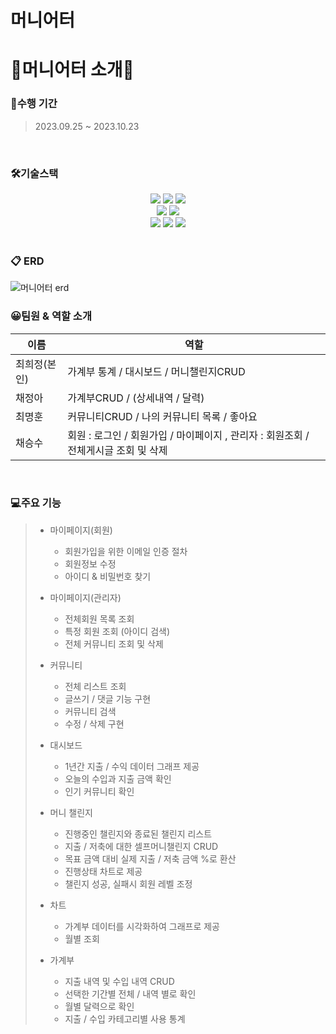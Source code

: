 # 머니어터
<div align="center">

</div>


# 📢머니어터 소개📢
### 📅수행 기간
>2023.09.25 ~ 2023.10.23
<br>

### 🛠기술스택
<div align="center">
	<img src="https://img.shields.io/badge/Java-007396?style=flat&logo=Java&logoColor=white" />
	<img src="https://img.shields.io/badge/HTML5-E34F26?style=flat&logo=HTML5&logoColor=white" />
	<img src="https://img.shields.io/badge/CSS3-1572B6?style=flat&logo=CSS3&logoColor=white" />
</div>
<div align="center">
	<img src="https://img.shields.io/badge/visualstudiocode-007ACC?style=flat&logo=visualstudiocode&logoColor=white" />
	<img src="https://img.shields.io/badge/react-61DAFB?style=flat&logo=thymeleaf&logoColor=white" />
</div>
<div align="center">
	<img src="https://img.shields.io/badge/springboot-6DB33F?style=flat&logo=springboot&logoColor=white" />
	<img src="https://img.shields.io/badge/oracle-F80000?style=flat&logo=oracle&logoColor=white" />
	<img src="https://img.shields.io/badge/javascript-F7DF1E?style=flat&logo=javascript&logoColor=white" />
</div>
<br>

### 📋 ERD
![머니어터 erd](https://github.com/heohzit/moniet_web/assets/142005775/7a4ada46-80ad-46d5-ac31-76dec20e3bf8)
<br>

### 😀팀원 & 역할 소개
| 이름   | 역할                                                  |
|--------|-------------------------------------------------------|
| 최희정(본인) | 가계부 통계 / 대시보드 / 머니챌린지CRUD |
| 채정아 | 가계부CRUD / (상세내역 / 달력) |
| 최명훈 | 커뮤니티CRUD / 나의 커뮤니티 목록 / 좋아요  |
| 채승수 | 회원 : 로그인 / 회원가입 / 마이페이지 , 관리자 : 회원조회 / 전체게시글 조회 및 삭제 |


<br>

### 💻주요 기능

>+ 마이페이지(회원)
>    + 회원가입을 위한 이메일 인증 절차 
>    + 회원정보 수정
>    + 아이디 & 비밀번호 찾기
>      
>+ 마이페이지(관리자) 
>    + 전체회원 목록 조회
>    + 특정 회원 조회 (아이디 검색)
>    + 전체 커뮤니티 조회 및 삭제
>      
>+ 커뮤니티
>    + 전체 리스트 조회
>    + 글쓰기 / 댓글 기능 구현
>    + 커뮤니티 검색
>    + 수정 / 삭제 구현
>      
>+ 대시보드
>    + 1년간 지출 / 수익 데이터 그래프 제공 
>    + 오늘의 수입과 지출 금액 확인
>    + 인기 커뮤니티 확인
>      
>+ 머니 챌린지
>    + 진행중인 챌린지와 종료된 챌린지 리스트
>    + 지출 / 저축에 대한 셀프머니챌린지 CRUD
>    + 목표 금액 대비 실제 지출 / 저축 금액 %로 환산
>    + 진행상태 차트로 제공
>    + 챌린지 성공, 실패시 회원 레벨 조정
>      
>+ 차트
>    + 가계부 데이터를 시각화하여 그래프로 제공
>    + 월별 조회
>      
>+ 가계부 
>    + 지출 내역 및 수입 내역 CRUD
>    + 선택한 기간별 전체 / 내역 별로 확인
>    + 월별 달력으로 확인
>    + 지출 / 수입 카테고리별 사용 통계


<br>
<br>

